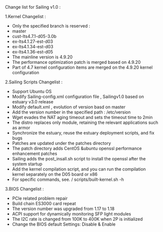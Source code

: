Change list for Sailing v1.0 :

1.Kernel Changelist :
  - Only the specified branch is reserved :
   - master
   - cust-lts4.7.1-d05-3.0b
   - ex-lts4.1.27-est-d03
   - ex-lts4.1.34-est-d03
   - ex-lts4.1.36-est-d05 
   - The mainline version is 4.9.20
   - The performance optimization patch is merged based on 4.9.20
   - Part of 4.7 kernel configuration items are merged on the 4.9.20 kernel configuration

2.Sailing Scripts Changelist :
  - Support Ubuntu OS
  - Modify Sailing-config.xml configuration file , Sailingv1.0 based on estuary v3.0 release
  - Modify default.xml , evolution of version basd on master
  - Add the version number in the specified path : /etc/version
  - Wget evades the NAT aging timeout and sets the timeout time to 2min
  - The distro replaces only module, retaining the relevant applications such as armor
  - Synchronize the estuary, reuse the estuary deployment scripts, and fix bugs
  - Patches are updated under the patches directory
  - The patch directory adds CentOS &ubuntu openssl performance enhancement patches
  - Sailing adds the post_insall.sh script to install the openssl after the system startup
  - Add the kernel compilation script, and you can run the compilation kernel separately on the D05 board or x86
   - For specific commands, see. / scripts/built-kernel.sh -h

3.BIOS Changelist :
  - PCIe related problem repair
  - Build chain ES3000 card repeat
  - The version number was upgraded from 1.17 to 1.18
  - ACPI support for dynamically monitoring SFP light modules
  - The I2C rate is changed from 100K to 400K when 2P is initialized
  - Change the BIOS default Settings:  <Die Interleaving> Disable & <ECC Support> Enable

